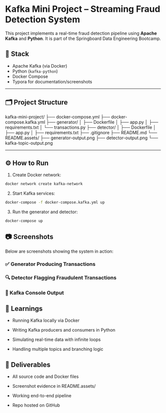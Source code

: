 # Kafka Mini Project – Streaming Fraud Detection System

This project implements a real-time fraud detection pipeline using **Apache Kafka** and **Python**. It is part of the Springboard Data Engineering Bootcamp.

## 🧰 Stack

- Apache Kafka (via Docker)
- Python (`kafka-python`)
- Docker Compose
- Typora for documentation/screenshots

---

## 🗂️ Project Structure

kafka-mini-project/
├── docker-compose.yml
├── docker-compose.kafka.yml
├── generator/
│   ├── Dockerfile
│   ├── app.py
│   ├── requirements.txt
│   └── transactions.py
├── detector/
│   ├── Dockerfile
│   ├── app.py
│   ├── requirements.txt
├── .gitignore
├── README.md
└── README.assets/
    ├── generator-output.png
    ├── detector-output.png
    └── kafka-topic-output.png

---

## ⚙️ How to Run

1) Create Docker network:

```bash
docker network create kafka-network
```

2) Start Kafka services:

```bash
docker-compose -f docker-compose.kafka.yml up
```

3. Run the generator and detector:

```bash
docker-compose up
```

## 📷 Screenshots

Below are screenshots showing the system in action:

### ✅ Generator Producing Transactions

### 🔍 Detector Flagging Fraudulent Transactions

### 🧪 Kafka Console Output

## 🧠 Learnings

- Running Kafka locally via Docker
- Writing Kafka producers and consumers in Python

- Simulating real-time data with infinite loops

- Handling multiple topics and branching logic


## 🧳 Deliverables

-  All source code and Docker files
-  Screenshot evidence in README.assets/

-  Working end-to-end pipeline

-  Repo hosted on GitHub
